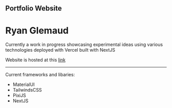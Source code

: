 ## Portfolio Website
# Ryan Glemaud

Currently a work in progress showcasing experimental ideas using various technologies deployed with Vercel built with NextJS

Website is hosted at this [link](https://portfolio-website-weld-one.vercel.app)

---
Current frameworks and libaries:
- MaterialUI
- TailwindsCSS
- PixiJS
- NextJS



